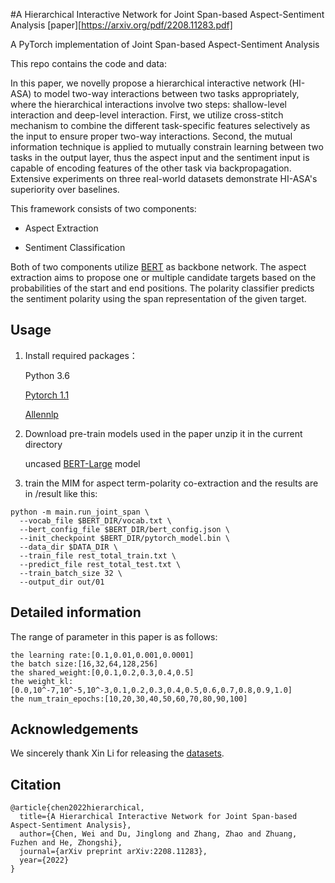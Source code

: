#A Hierarchical Interactive Network for Joint Span-based Aspect-Sentiment Analysis [paper][https://arxiv.org/pdf/2208.11283.pdf]

A PyTorch implementation of Joint Span-based Aspect-Sentiment Analysis

This repo contains the code and data:

In this paper, we novelly propose a hierarchical interactive network (HI-ASA) to model two-way interactions between two tasks appropriately, where the hierarchical interactions involve two steps: shallow-level interaction and deep-level interaction. First, we utilize cross-stitch mechanism to combine the different task-specific features selectively as the input to ensure proper two-way interactions. Second, the mutual information technique is applied to mutually constrain learning between two tasks in the output layer, thus the aspect input and the sentiment input is capable of encoding features of the other task via backpropagation. Extensive experiments on three real-world datasets demonstrate HI-ASA's superiority over baselines. 



This framework consists of two components:

- Aspect Extraction

- Sentiment Classification

Both of two components utilize [BERT](https://github.com/huggingface/pytorch-pretrained-BERT) as backbone network. The aspect extraction aims to propose one or multiple candidate targets based on the probabilities of the start and end positions. The polarity classifier predicts the sentiment polarity using the span representation of the given target.

## Usage
1. Install required packages：

      Python 3.6

      [Pytorch 1.1](https://pytorch.org/)

      [Allennlp](https://allennlp.org/)

2. Download pre-train models used in the paper unzip it in the current directory

    uncased [BERT-Large](https://drive.google.com/file/d/13I0Gj7v8lYhW5Hwmp5kxm3CTlzWZuok2/view?usp=sharing) model
3. train the MIM for aspect term-polarity co-extraction and the results are in /result like this:
```shell
python -m main.run_joint_span \
  --vocab_file $BERT_DIR/vocab.txt \
  --bert_config_file $BERT_DIR/bert_config.json \
  --init_checkpoint $BERT_DIR/pytorch_model.bin \
  --data_dir $DATA_DIR \
  --train_file rest_total_train.txt \
  --predict_file rest_total_test.txt \
  --train_batch_size 32 \
  --output_dir out/01
```
## Detailed information

The range of parameter in this paper is as follows:

```
the learning rate:[0.1,0.01,0.001,0.0001]
the batch size:[16,32,64,128,256]
the shared_weight:[0,0.1,0.2,0.3,0.4,0.5]
the weight_kl:[0.0,10^-7,10^-5,10^-3,0.1,0.2,0.3,0.4,0.5,0.6,0.7,0.8,0.9,1.0]
the num_train_epochs:[10,20,30,40,50,60,70,80,90,100]
```

## Acknowledgements
We sincerely thank Xin Li for releasing the [datasets](https://github.com/lixin4ever/E2E-TBSA).

## Citation

```
@article{chen2022hierarchical,
  title={A Hierarchical Interactive Network for Joint Span-based Aspect-Sentiment Analysis},
  author={Chen, Wei and Du, Jinglong and Zhang, Zhao and Zhuang, Fuzhen and He, Zhongshi},
  journal={arXiv preprint arXiv:2208.11283},
  year={2022}
}
```
